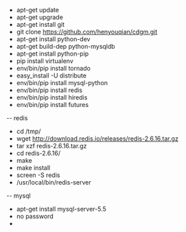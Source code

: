 * apt-get update
* apt-get upgrade
* apt-get install git
* git clone https://github.com/henyouqian/cdgm.git
* apt-get install python-dev
* apt-get build-dep python-mysqldb
* apt-get install python-pip
* pip install virtualenv
* env/bin/pip install tornado
* easy_install -U distribute
* env/bin/pip install mysql-python
* env/bin/pip install redis
* env/bin/pip install hiredis
* env/bin/pip install futures

-- redis
* cd /tmp/
* wget http://download.redis.io/releases/redis-2.6.16.tar.gz
* tar xzf redis-2.6.16.tar.gz
* cd redis-2.6.16/
* make
* make install
* screen -S redis
* /usr/local/bin/redis-server

-- mysql
* apt-get install mysql-server-5.5
* no password
* 
